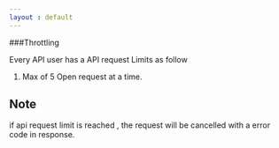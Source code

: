 ```yaml
---
layout : default
---
```


###Throttling

Every API user has a API request Limits as follow

1. Max of 5 Open request at a time.

Note
----

if api request limit is reached , the request will be cancelled with a error code in response.
